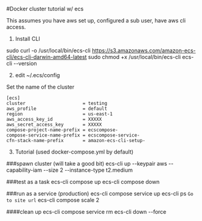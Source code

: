 #Docker cluster tutorial w/ ecs

This assumes you have aws set up, configured a sub user, have aws cli access.

1. Install CLI

sudo curl -o /usr/local/bin/ecs-cli https://s3.amazonaws.com/amazon-ecs-cli/ecs-cli-darwin-amd64-latest
sudo chmod +x /usr/local/bin/ecs-cli
ecs-cli --version


2. edit ~/.ecs/config

Set the name of the cluster

```
[ecs]
cluster                     = testing
aws_profile                 = default
region                      = us-east-1
aws_access_key_id           = XXXXX
aws_secret_access_key       = XXXXX
compose-project-name-prefix = ecscompose-
compose-service-name-prefix = ecscompose-service-
cfn-stack-name-prefix       = amazon-ecs-cli-setup-
```

3. Tutorial (used docker-compose.yml by default)

###spawn cluster (will take a good bit)
ecs-cli up --keypair aws --capability-iam --size 2 --instance-type t2.medium

###test as a task
ecs-cli compose up
ecs-cli compose down

###run as a service (production)
ecs-cli compose service up
ecs-cli ps `Go to site url`
ecs-cli compose scale 2

####clean up
ecs-cli compose service rm
ecs-cli down --force
